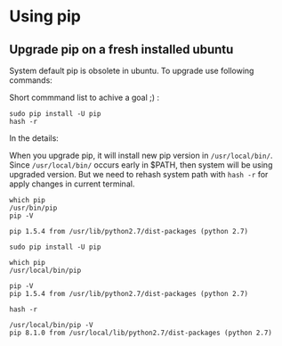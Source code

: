# Using pip

## Upgrade pip on a fresh installed ubuntu

System default pip is obsolete in ubuntu. To upgrade use following commands:

Short commmand list to achive a goal ;) :

```
sudo pip install -U pip
hash -r
```

In the details:

When you upgrade pip, it will install new pip version in `/usr/local/bin/`.
Since `/usr/local/bin/` occurs early in $PATH, then system will be using upgraded version.
But we need to rehash system path with `hash -r` for apply changes in current terminal.

```
which pip
/usr/bin/pip
pip -V

pip 1.5.4 from /usr/lib/python2.7/dist-packages (python 2.7)

sudo pip install -U pip

which pip
/usr/local/bin/pip

pip -V
pip 1.5.4 from /usr/lib/python2.7/dist-packages (python 2.7)

hash -r

/usr/local/bin/pip -V
pip 8.1.0 from /usr/local/lib/python2.7/dist-packages (python 2.7)
```
